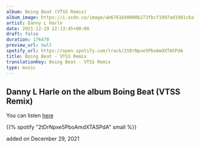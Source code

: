 ```yaml
---
album: Boing Beat (VTSS Remix)
album_image: https://i.scdn.co/image/ab67616d0000b273fbcf1997ad1901cba74bf740
artist: Danny L Harle
date: 2021-12-29 22:13:45+00:00
draft: false
duration: 176470
preview_url: null
spotify_url: https://open.spotify.com/track/2tDrNpxe5PboAmdXTASPdA
title: Boing Beat - VTSS Remix
translationKey: Boing Beat - VTSS Remix
type: music
---
```


## Danny L Harle on the album Boing Beat (VTSS Remix)

You can listen [here](https://open.spotify.com/track/2tDrNpxe5PboAmdXTASPdA)

{{% spotify "2tDrNpxe5PboAmdXTASPdA" small %}}

added on December 29, 2021